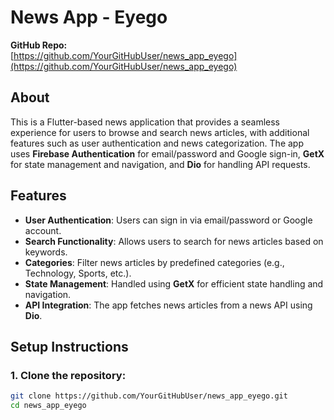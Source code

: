 # News App - Eyego

**GitHub Repo:**  
[https://github.com/YourGitHubUser/news_app_eyego](https://github.com/YourGitHubUser/news_app_eyego)

## About

This is a Flutter-based news application that provides a seamless experience for users to browse and search news articles, with additional features such as user authentication and news categorization. The app uses **Firebase Authentication** for email/password and Google sign-in, **GetX** for state management and navigation, and **Dio** for handling API requests.

## Features
- **User Authentication**: Users can sign in via email/password or Google account.
- **Search Functionality**: Allows users to search for news articles based on keywords.
- **Categories**: Filter news articles by predefined categories (e.g., Technology, Sports, etc.).
- **State Management**: Handled using **GetX** for efficient state handling and navigation.
- **API Integration**: The app fetches news articles from a news API using **Dio**.

## Setup Instructions

### 1. Clone the repository:
```bash
git clone https://github.com/YourGitHubUser/news_app_eyego.git
cd news_app_eyego

